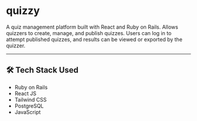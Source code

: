 # quizzy

A quiz management platform built with React and Ruby on Rails. Allows quizzers to create, manage, and publish quizzes. Users can log in to attempt published quizzes, and results can be viewed or exported by the quizzer.

---

## 🛠 Tech Stack Used

- Ruby on Rails  
- React JS  
- Tailwind CSS  
- PostgreSQL  
- JavaScript

